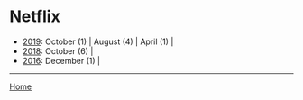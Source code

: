 # Netflix

  * [2019](./netflix-2019.md): 
      October (1) | 
      August (4) | 
      April (1) | 
  * [2018](./netflix-2018.md): 
      October (6) | 
  * [2016](./netflix-2016.md): 
      December (1) | 

----

[Home](../)
